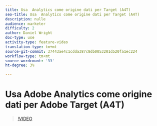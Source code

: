 ```yaml
---
title: Usa  Analytics come origine dati per Target (A4T)
seo-title: Usa  Analytics come origine dati per Target (A4T)
description: nulle
audience: marketer
difficulty: 2
author: Daniel Wright
doc-type: use
activity-type: feature-video
translation-type: tm+mt
source-git-commit: 37443ae4c1cdda387c8db0053201d520fa1ec224
workflow-type: tm+mt
source-wordcount: '33'
ht-degree: 3%

---
```



# Usa Adobe  Analytics come origine dati per  Adobe Target (A4T)

>[!VIDEO](https://video.tv.adobe.com/v/17384/?quality=12)
